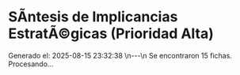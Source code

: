 # SÃ­ntesis de Implicancias EstratÃ©gicas (Prioridad Alta)

Generado el: 2025-08-15 23:32:38
\n---\n
Se encontraron 15 fichas. Procesando...
